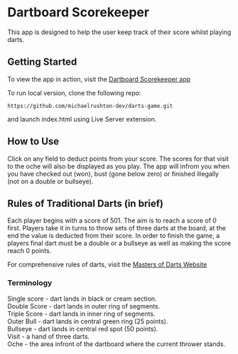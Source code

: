 # Dartboard Scorekeeper

This app is designed to help the user keep track of their score whilst playing darts.

## Getting Started

To view the app in action, visit the [Dartboard Scorekeeper app](https://michaelrushton-dev.github.io/darts-game/)

To run local version, clone the following repo:

`https://github.com/michaelrushton-dev/darts-game.git`

and launch index.html using Live Server extension.

## How to Use

Click on any field to deduct points from your score.
The scores for that visit to the oche will also be displayed as you play.
The app will infrom you when you have checked out (won), bust (gone below zero) or finished illegally (not on a double or bullseye).

## Rules of Traditional Darts (in brief)

Each player begins with a score of 501.
The aim is to reach a score of 0 first.
Players take it in turns to throw sets of three darts at the board, at the end the value is deducted from their score.
In order to finish the game, a players final dart must be a double or a bullseye as well as making the score reach 0 points.

For comprehensive rules of darts, visit the
[Masters of Darts Website](https://www.mastersofgames.com/rules/darts-rules.htm)

### Terminology

Single score - dart lands in black or cream section.  
Double Score - dart lands in outer ring of segments.  
Triple Score - dart lands in inner ring of segments.  
Outer Bull - dart lands in central green ring (25 points).  
Bullseye - dart lands in central red spot (50 points).  
Visit - a hand of three darts.  
Oche - the area infront of the dartboard where the current thrower stands.
